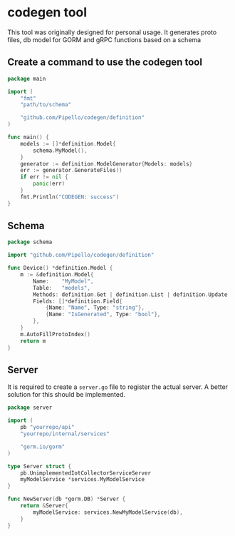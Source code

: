 # codegen tool
This tool was originally designed for personal usage. It generates proto files, db model for GORM and gRPC functions based on a schema

## Create a command to use the codegen tool
```go
package main

import (
	"fmt"
	"path/to/schema"

	"github.com/Pipello/codegen/definition"
)

func main() {
	models := []*definition.Model{
		schema.MyModel(),
	}
	generator := definition.ModelGenerator{Models: models}
	err := generator.GenerateFiles()
	if err != nil {
		panic(err)
	}
	fmt.Println("CODEGEN: success")
}
```

## Schema
```go
package schema

import "github.com/Pipello/codegen/definition"

func Device() *definition.Model {
	m := &definition.Model{
		Name:    "MyModel",
		Table:   "models",
		Methods: definition.Get | definition.List | definition.Update | definition.Create,
		Fields: []*definition.Field{
			{Name: "Name", Type: "string"},
			{Name: "IsGenerated", Type: "bool"},
		},
	}
	m.AutoFillProtoIndex()
	return m
}
```

## Server
It is required to create a `server.go` file to register the actual server. A better solution for this should be implemented.
```go
package server

import (
	pb "yourrepo/api"
	"yourrepo/internal/services"

	"gorm.io/gorm"
)

type Server struct {
	pb.UnimplementedIotCollectorServiceServer
	myModelService *services.MyModelService
}

func NewServer(db *gorm.DB) *Server {
	return &Server{
		myModelService: services.NewMyModelService(db),
	}
}
```
